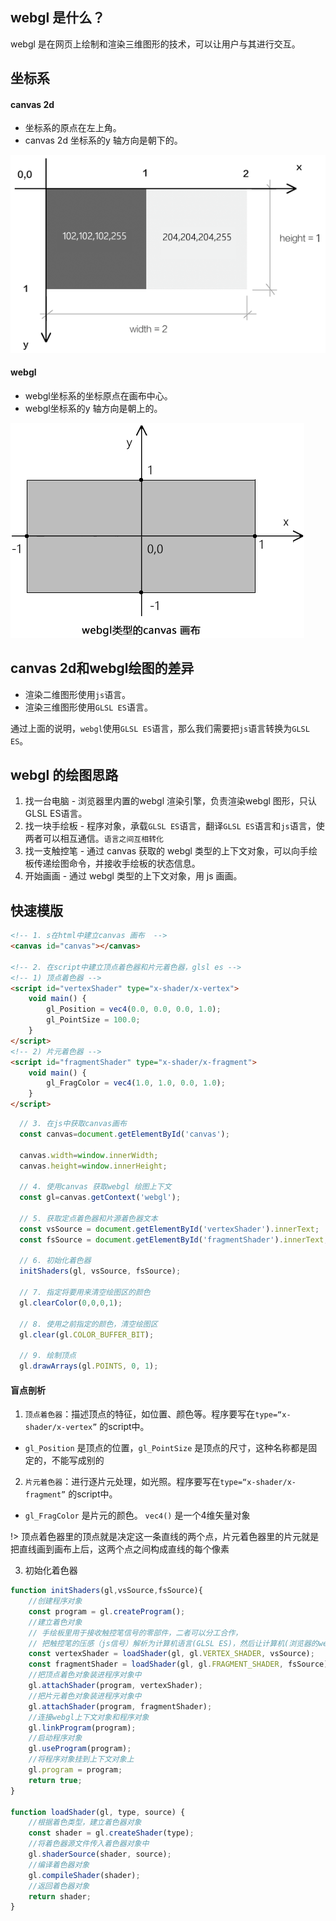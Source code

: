 ## webgl 是什么？

webgl 是在网页上绘制和渲染三维图形的技术，可以让用户与其进行交互。

## 坐标系

#### canvas 2d 

 - 坐标系的原点在左上角。
 - canvas 2d 坐标系的y 轴方向是朝下的。

  ![canvas坐标](./images/image-20200910145149750.png)

#### webgl

 - webgl坐标系的坐标原点在画布中心。
 - webgl坐标系的y 轴方向是朝上的。

 ![webgl图标](./images/image-20210124233132935.png)

## canvas 2d和webgl绘图的差异

 - 渲染二维图形使用`js`语言。
 - 渲染三维图形使用`GLSL ES`语言。

通过上面的说明，`webgl`使用`GLSL ES`语言，那么我们需要把`js`语言转换为`GLSL ES`。

## webgl 的绘图思路

1. 找一台电脑 - 浏览器里内置的webgl 渲染引擎，负责渲染webgl 图形，只认GLSL ES语言。
2. 找一块手绘板 - 程序对象，承载`GLSL ES`语言，翻译`GLSL ES`语言和`js`语言，使两者可以相互通信。`语言之间互相转化`
3. 找一支触控笔 - 通过 canvas 获取的 webgl 类型的上下文对象，可以向手绘板传递绘图命令，并接收手绘板的状态信息。
4. 开始画画 - 通过 webgl 类型的上下文对象，用 js 画画。

## 快速模版

```html
<!-- 1. s在html中建立canvas 画布  -->
<canvas id="canvas"></canvas>

<!-- 2. 在script中建立顶点着色器和片元着色器，glsl es -->
<!-- 1) 顶点着色器 -->
<script id="vertexShader" type="x-shader/x-vertex">
    void main() {
        gl_Position = vec4(0.0, 0.0, 0.0, 1.0);
        gl_PointSize = 100.0;
    }
</script>
<!-- 2) 片元着色器 -->
<script id="fragmentShader" type="x-shader/x-fragment">
    void main() {
        gl_FragColor = vec4(1.0, 1.0, 0.0, 1.0);
    }
</script>
```

```js
  // 3. 在js中获取canvas画布
  const canvas=document.getElementById('canvas');

  canvas.width=window.innerWidth;
  canvas.height=window.innerHeight;
  
  // 4. 使用canvas 获取webgl 绘图上下文
  const gl=canvas.getContext('webgl');

  // 5. 获取定点着色器和片源着色器文本
  const vsSource = document.getElementById('vertexShader').innerText;
  const fsSource = document.getElementById('fragmentShader').innerText;

  // 6. 初始化着色器
  initShaders(gl, vsSource, fsSource);

  // 7. 指定将要用来清空绘图区的颜色
  gl.clearColor(0,0,0,1);

  // 8. 使用之前指定的颜色，清空绘图区
  gl.clear(gl.COLOR_BUFFER_BIT);

  // 9. 绘制顶点
  gl.drawArrays(gl.POINTS, 0, 1);
```

#### 盲点剖析

1. `顶点着色器`：描述顶点的特征，如位置、颜色等。程序要写在`type=“x-shader/x-vertex”` 的script中。
  - `gl_Position` 是顶点的位置，`gl_PointSize` 是顶点的尺寸，这种名称都是固定的，不能写成别的
2. `片元着色器`：进行逐片元处理，如光照。程序要写在`type=“x-shader/x-fragment”` 的script中。
  - `gl_FragColor` 是片元的颜色。 `vec4()` 是一个4维矢量对象

!> 顶点着色器里的顶点就是决定这一条直线的两个点，片元着色器里的片元就是把直线画到画布上后，这两个点之间构成直线的每个像素

3. 初始化着色器

```js
function initShaders(gl,vsSource,fsSource){
    //创建程序对象
    const program = gl.createProgram();
    //建立着色对象
    // 手绘板里用于接收触控笔信号的零部件，二者可以分工合作，
    // 把触控笔的压感（js信号）解析为计算机语言(GLSL ES)，然后让计算机(浏览器的webgl 渲染引擎)识别显示
    const vertexShader = loadShader(gl, gl.VERTEX_SHADER, vsSource);
    const fragmentShader = loadShader(gl, gl.FRAGMENT_SHADER, fsSource);
    //把顶点着色对象装进程序对象中
    gl.attachShader(program, vertexShader);
    //把片元着色对象装进程序对象中
    gl.attachShader(program, fragmentShader);
    //连接webgl上下文对象和程序对象
    gl.linkProgram(program);
    //启动程序对象
    gl.useProgram(program);
    //将程序对象挂到上下文对象上
    gl.program = program;
    return true;
}

function loadShader(gl, type, source) {
    //根据着色类型，建立着色器对象
    const shader = gl.createShader(type);
    //将着色器源文件传入着色器对象中
    gl.shaderSource(shader, source);
    //编译着色器对象
    gl.compileShader(shader);
    //返回着色器对象
    return shader;
}
```